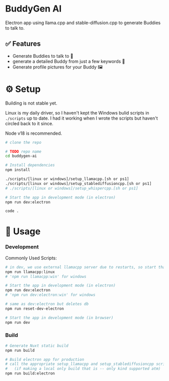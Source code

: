 # BuddyGen AI

Electron app using llama.cpp and stable-diffusion.cpp to generate Buddies to talk to.

## ✅ Features

- Generate Buddies to talk to 🤖
- generate a detailed Buddy from just a few keywords 📝
- Generate profile pictures for your Buddy 🖼️

# ⚙️ Setup

Building is not stable yet.

Linux is my daily driver, so I haven't kept the Windows bulid scripts in `./scripts` up to date. I had it working when I wrote the scripts but haven't circled back to it since.

Node v18 is recommended.

```bash
# clone the repo

# TODO repo name
cd buddygen-ai

# Install dependencies
npm install

./scripts/[linux or windows]/setup_llamacpp.[sh or ps1]
./scripts/[linux or windows]/setup_stablediffusioncpp.[sh or ps1]
# ./scripts/[linux or windows]/setup_whispercpp.[sh or ps1]

# Start the app in development mode (in electron)
npm run dev:electron

code .
```

# 📡 Usage

### Development

Commonly Used Scripts:

```bash
# in dev, we use external llamacpp server due to restarts, so start that:
npm run llamacpp:linux
# 'npm run llamacpp:win' for windows

# Start the app in development mode (in electron)
npm run dev:electron
# 'npm run dev:electron:win' for windows

# same as dev:electron but deletes db
npm run reset-dev-electron

# Start the app in development mode (in browser)
npm run dev
```

### Build

```bash
# Generate Nuxt static build
npm run build

# Build electron app for production
# call the appropriate setup_llamacpp and setup_stablediffusioncpp scripts before building
# 	(if making a local only build that is -- only kind supported atm)
npm run build:electron
```
